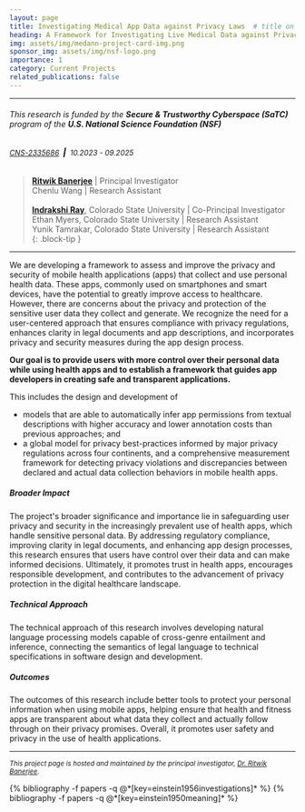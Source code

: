 ```yaml
---
layout: page
title: Investigating Medical App Data against Privacy Laws  # title on the card
heading: A Framework for Investigating Live Medical Data against Privacy Laws # heading for the project page
img: assets/img/medann-project-card-img.png
sponsor_img: assets/img/nsf-logo.png
importance: 1
category: Current Projects
related_publications: false
---
```


---

<h6 class="project-sponsor">This research is funded by the <strong>Secure & Trustworthy Cyberspace (SaTC)</strong> program of the  <strong>U.S. National Science Foundation (NSF)</strong></h6>
<h6 class="project-sponsor">
  <span style="font-weight: 400; font-size: 0.8rem;">
    <a href="https://www.nsf.gov/awardsearch/showAward?AWD_ID=2335686">CNS-2335686</a>
  </span>
  <span style="font-weight: 800;">&nbsp;|&nbsp;</span>
  <span style="font-weight: 400; font-size: 0.8rem;">
    10.2023 - 09.2025
  </span>
</h6>


> [**Ritwik Banerjee**](https://www.ritwikbanerjee.com) \| Principal Investigator <br>
> Chenlu Wang \| Research Assistant <br><br>
> [**Indrakshi Ray**](https://www.cs.colostate.edu/~iray), Colorado State University \| Co-Principal Investigator <br>
> Ethan Myers, Colorado State University \| Research Assistant <br>
> Yunik Tamrakar, Colorado State University \| Research Assistant <br>
{: .block-tip }

---

We are developing a framework to assess and improve the privacy and security of mobile health applications (apps) that collect and use personal health data.
These apps, commonly used on smartphones and smart devices, have the potential to greatly improve access to healthcare.
However, there are concerns about the privacy and protection of the sensitive user data they collect and generate.
We recognize the need for a user-centered approach that ensures compliance with privacy regulations, enhances clarity in legal documents and app descriptions, and incorporates privacy and security measures during the app design process.

**Our goal is to provide users with more control over their personal data while using health apps and to establish a framework that guides app developers in creating safe and transparent applications.**

This includes the design and development of
- models that are able to automatically infer app permissions from textual descriptions with higher accuracy and lower annotation costs than previous approaches; and
- a global model for privacy best-practices informed by major privacy regulations across four continents, and a comprehensive measurement framework for detecting privacy violations and discrepancies between declared and actual data collection behaviors in mobile health apps.

##### **Broader Impact**
The project's broader significance and importance lie in safeguarding user privacy and security in the increasingly prevalent use of health apps, which handle sensitive personal data.
By addressing regulatory compliance, improving clarity in legal documents, and enhancing app design processes, this research ensures that users have control over their data and can make informed decisions. Ultimately, it promotes trust in health apps, encourages responsible development, and contributes to the advancement of privacy protection in the digital healthcare landscape.

##### **Technical Approach**
The technical approach of this research involves developing natural language processing models capable of cross-genre entailment and inference, connecting the semantics of legal language to technical specifications in software design and development.

##### **Outcomes**
The outcomes of this research include better tools to protect your personal information when using mobile apps, helping ensure that health and fitness apps are transparent about what data they collect and actually follow through on their privacy promises.
Overall, it promotes user safety and privacy in the use of health applications.

---

<small>*This project page is hosted and maintained by the principal investigator, [Dr. Ritwik Banerjee](https://www.ritwikbanerjee.com).*</small>

<div class="publications">
  {% bibliography -f papers -q @*[key=einstein1956investigations]* %}
  {% bibliography -f papers -q @*[key=einstein1950meaning]* %}
</div>
